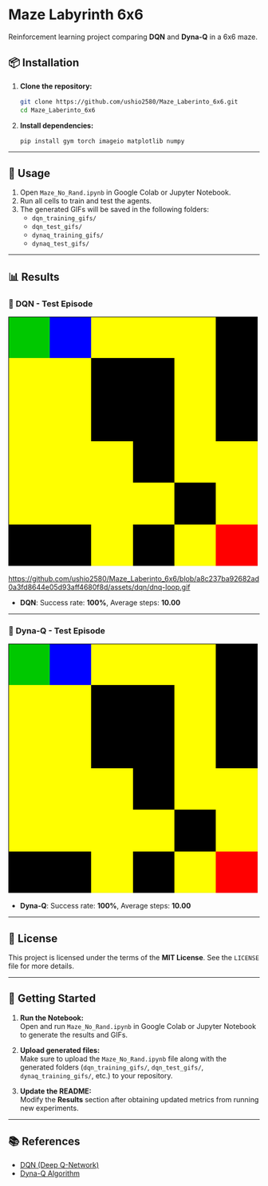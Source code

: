 
# Maze Labyrinth 6x6

Reinforcement learning project comparing **DQN** and **Dyna-Q** in a 6x6 maze.

## 📦 Installation

1. **Clone the repository:**
   ```bash
   git clone https://github.com/ushio2580/Maze_Laberinto_6x6.git
   cd Maze_Laberinto_6x6
   ```
2. **Install dependencies:**
   ```bash
   pip install gym torch imageio matplotlib numpy
   ```

---

## 🚀 Usage

1. Open `Maze_No_Rand.ipynb` in Google Colab or Jupyter Notebook.
2. Run all cells to train and test the agents.
3. The generated GIFs will be saved in the following folders:
   - `dqn_training_gifs/`
   - `dqn_test_gifs/`
   - `dynaq_training_gifs/`
   - `dynaq_test_gifs/`

---

## 📊 Results



### 📡 **DQN - Test Episode**

![DQN Test Episode](https://raw.githubusercontent.com/ushio2580/Maze_Laberinto_6x6/a8c237ba92682ad0a3fd8644e05d93aff4680f8d/assets/dqn/dnq-loop.gif)

https://github.com/ushio2580/Maze_Laberinto_6x6/blob/a8c237ba92682ad0a3fd8644e05d93aff4680f8d/assets/dqn/dnq-loop.gif

- **DQN**: Success rate: **100%**, Average steps: **10.00**

---

### 🤖 **Dyna-Q - Test Episode**

![Dyna-Q Test Episode](https://raw.githubusercontent.com/ushio2580/Maze_Laberinto_6x6/5a98f5d741a59047d0e23e7a18d0a923b9e57a6c/assets/dynaq/test_ep_1.gif)

- **Dyna-Q**: Success rate: **100%**, Average steps: **10.00**

---

## 📝 License

This project is licensed under the terms of the **MIT License**. See the `LICENSE` file for more details.

---

## 🎯 Getting Started

1. **Run the Notebook:**  
   Open and run `Maze_No_Rand.ipynb` in Google Colab or Jupyter Notebook to generate the results and GIFs.

2. **Upload generated files:**  
   Make sure to upload the `Maze_No_Rand.ipynb` file along with the generated folders (`dqn_training_gifs/`, `dqn_test_gifs/`, `dynaq_training_gifs/`, etc.) to your repository.

3. **Update the README:**  
   Modify the **Results** section after obtaining updated metrics from running new experiments.

---

## 📚 References

- [DQN (Deep Q-Network)](https://www.nature.com/articles/nature14236)
- [Dyna-Q Algorithm](https://www.cs.cmu.edu/~./mmv/papers/95-1.pdf)

